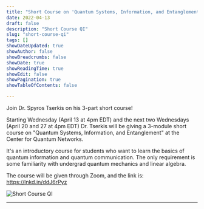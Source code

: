 ```yaml
---
title: "Short Course on 'Quantum Systems, Information, and Entanglement' by Dr. Spyros Tserkis"
date: 2022-04-13
draft: false
description: "Short Course QI"
slug: "short-course-qi"
tags: []
showDateUpdated: true
showAuthor: false
showBreadcrumbs: false
showDate: true
showReadingTime: true
showEdit: false
showPagination: true
showTableOfContents: false

---
```


Join Dr. Spyros Tserkis on his 3-part short course!

Starting Wednesday (April 13 at 4pm EDT) and the next two Wednesdays (April 20 and 27 at 4pm EDT) Dr. Tserkis will be giving a 3-module short course on "Quantum Systems, Information, and Entanglement" at the Center for Quantum Networks.

It's  an introductory course for students who want to learn the basics of quantum information and quantum communication. The only requirement is some familiarity with undergrad quantum mechanics and linear algebra.

The course will be given through Zoom, and the link is: https://lnkd.in/ddJ6rPyz

![Short Course QI](news/short-course-qi.jpg)

---
